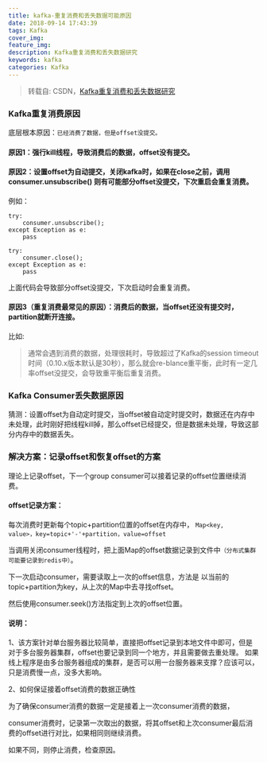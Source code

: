 ```yaml
---
title: kafka-重复消费和丢失数据可能原因
date: 2018-09-14 17:43:39
tags: Kafka
cover_img:
feature_img:
description: Kafka重复消费和丢失数据研究
keywords: kafka
categories: Kafka
---
```


> 转载自: CSDN，[Kafka重复消费和丢失数据研究](https://blog.csdn.net/zollty/article/details/53958641)

### Kafka重复消费原因

底层根本原因：<code>已经消费了数据，但是offset没提交。</code>

#### 原因1：强行kill线程，导致消费后的数据，offset没有提交。

#### 原因2：设置offset为自动提交，关闭kafka时，如果在close之前，调用 consumer.unsubscribe() 则有可能部分offset没提交，下次重启会重复消费。

例如：

```
try:
    consumer.unsubscribe();
except Exception as e:
    pass

try:
    consumer.close();
except Exception as e:
    pass
```

上面代码会导致部分offset没提交，下次启动时会重复消费。

#### 原因3（重复消费最常见的原因）：消费后的数据，当offset还没有提交时，partition就断开连接。
比如:
> 通常会遇到消费的数据，处理很耗时，导致超过了Kafka的session timeout时间（0.10.x版本默认是30秒），那么就会re-blance重平衡，此时有一定几率offset没提交，会导致重平衡后重复消费。

### Kafka Consumer丢失数据原因

猜测：设置offset为自动定时提交，当offset被自动定时提交时，数据还在内存中未处理，此时刚好把线程kill掉，那么offset已经提交，但是数据未处理，导致这部分内存中的数据丢失。

### 解决方案：记录offset和恢复offset的方案

理论上记录offset，下一个group consumer可以接着记录的offset位置继续消费。

#### offset记录方案：

每次消费时更新每个topic+partition位置的offset在内存中， <code>Map<key, value>，key=topic+'-'+partition，value=offset</code>

当调用关闭consumer线程时，把上面Map的offset数据记录到文件中<code>（分布式集群可能要记录到redis中）</code>。

下一次启动consumer，需要读取上一次的offset信息，方法是 以当前的topic+partition为key，从上次的Map中去寻找offset。

然后使用consumer.seek()方法指定到上次的offset位置。

#### 说明：

1、该方案针对单台服务器比较简单，直接把offset记录到本地文件中即可，但是对于多台服务器集群，offset也要记录到同一个地方，并且需要做去重处理。
如果线上程序是由多台服务器组成的集群，是否可以用一台服务器来支撑？应该可以，只是消费慢一点，没多大影响。

2、如何保证接着offset消费的数据正确性

为了确保consumer消费的数据一定是接着上一次consumer消费的数据，

consumer消费时，记录第一次取出的数据，将其offset和上次consumer最后消费的offset进行对比，如果相同则继续消费。

如果不同，则停止消费，检查原因。

